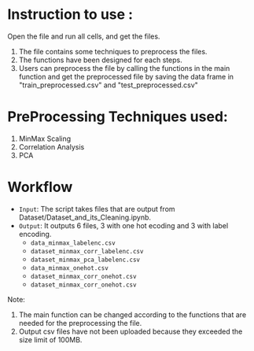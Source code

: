 # Instruction to use :

Open the file and run all cells, and get the files.
1) The file contains some techniques to preprocess the files.
2) The functions have been designed for each steps.
3) Users can preprocess the file by calling the functions in the main function and get the preprocessed file by saving the data frame in "train_preprocessed.csv" and "test_preprocessed.csv"

# PreProcessing Techniques used:

1) MinMax Scaling
2) Correlation Analysis
3) PCA


# Workflow

* `Input`: The script takes files that are output from Dataset/Dataset_and_its_Cleaning.ipynb.
* `Output`: It outputs 6 files, 3 with one hot ecoding and 3 with label encoding.
    * `data_minmax_labelenc.csv`
    * `dataset_minmax_corr_labelenc.csv`
    * `dataset_minmax_pca_labelenc.csv`
    * `data_minmax_onehot.csv`
    * `dataset_minmax_corr_onehot.csv`
    * `dataset_minmax_corr_onehot.csv`

Note: 
1) The main function can be changed according to the functions that are needed for the preprocessing the file. 
2) Output csv files have not been uploaded because they exceeded the size limit of 100MB.
